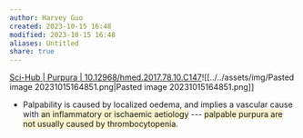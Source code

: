 ```yaml
---
author: Harvey Guo
created: 2023-10-15 16:48
modified: 2023-10-15 16:48
aliases: Untitled
share: true
---
```

[Sci-Hub | Purpura | 10.12968/hmed.2017.78.10.C147](https://sci-hub.ee/10.12968/hmed.2017.78.10.C147)![[../../assets/img/Pasted image 20231015164851.png|Pasted image 20231015164851.png]]
- Palpability is caused by localized oedema, and implies a vascular cause with  <span style="background:rgba(240, 200, 0, 0.2)">an inflammatory or ischaemic aetiology</span> --- <span style="background:rgba(240, 200, 0, 0.2)">palpable purpura are not usually caused by thrombocytopenia</span>.